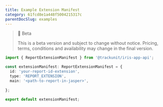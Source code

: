 ```yaml
---
title: Example Extension Manifest
category: 61fcd8e1a448f5004215317c
parentDocSlug: examples
---
```


> 🚧 Beta
> 
> This is a beta version and subject to change without notice. Pricing, terms, conditions and availability may change in the final version.

```ts
import { ReportExtensionManifest } from '@trackunit/iris-app-api';

const extensionManifest: ReportExtensionManifest = {
  id: 'your-report-id-extension',
  type: 'REPORT_EXTENSION',
  main: '<path-to-report-in-jasper>',
  
};

export default extensionManifest;

```
